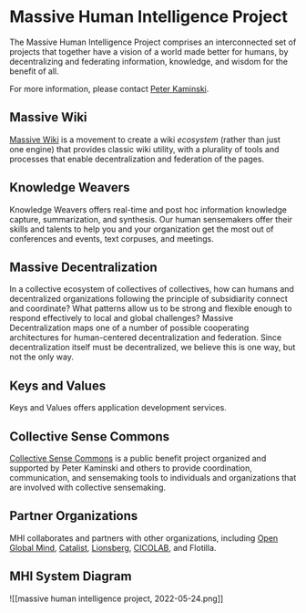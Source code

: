 # Massive Human Intelligence Project

The Massive Human Intelligence Project comprises an interconnected set of projects that together have a vision of a world made better for humans, by decentralizing and federating information, knowledge, and wisdom for the benefit of all.

For more information, please contact [Peter Kaminski](mailto:kaminski@istori.com).

## Massive Wiki

[Massive Wiki](https://massive.wiki/) is a movement to create a wiki *ecosystem* (rather than just one engine) that provides classic wiki utility, with a plurality of tools and processes that enable decentralization and federation of the pages.

## Knowledge Weavers

Knowledge Weavers offers real-time and post hoc information knowledge capture, summarization, and synthesis.  Our human sensemakers offer their skills and talents to help you and your organization get the most out of conferences and events, text corpuses, and meetings.

## Massive Decentralization

In a collective ecosystem of collectives of collectives, how can humans and decentralized organizations following the principle of subsidiarity connect and coordinate?  What patterns allow us to be strong and flexible enough to respond effectively to local and global challenges?  Massive Decentralization maps one of a number of possible cooperating architectures for human-centered decentralization and federation. Since decentralization itself must be decentralized, we believe this is one way, but not the only way.

## Keys and Values

Keys and Values offers application development services.

## Collective Sense Commons

[Collective Sense Commons](https://collectivesensecommons.org/) is a public benefit project organized and supported by Peter Kaminski and others to provide coordination, communication, and sensemaking tools to individuals and organizations that are involved with collective sensemaking.

## Partner Organizations

MHI collaborates and partners with other organizations, including [Open Global Mind](https://openglobalmind.com/), [Catalist](https://www.catalist.network/), [Lionsberg](https://www.lionsberg.org/), [CICOLAB](https://www.collectiveintelligencecollaboratory.com), and Flotilla.

## MHI System Diagram

![[massive human intelligence project, 2022-05-24.png]]
